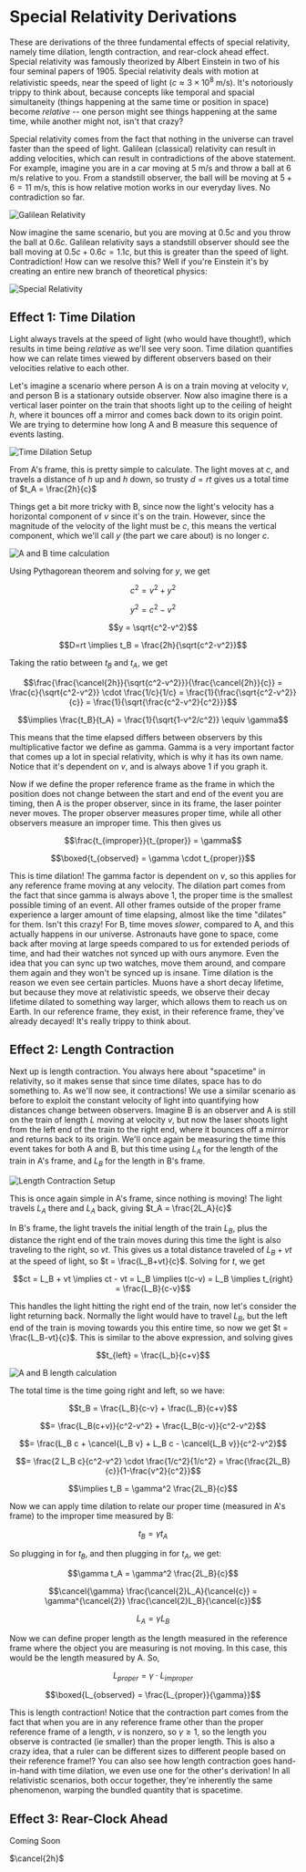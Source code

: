 # Special Relativity Derivations

These are derivations of the three fundamental effects of special relativity, namely time dilation, length contraction, and rear-clock ahead effect. Special relativity was famously theorized by Albert Einstein in two of his four seminal papers of 1905. Special relativity deals with motion at relativistic speeds, near the speed of light ($c\approx 3\times 10^8$ m/s). It's notoriously trippy to think about, because concepts like temporal and spacial simultaneity (things happening at the same time or position in space) become *relative* -- one person might see things happening at the same time, while another might not, isn't that crazy?

Special relativity comes from the fact that nothing in the universe can travel faster than the speed of light. Galilean (classical) relativity can result in adding velocities, which can result in contradictions of the above statement. For example, imagine you are in a car moving at $5$ m/s and throw a ball at $6$ m/s relative to you. From a standstill observer, the ball will be moving at $5+6=11$ m/s, this is how relative motion works in our everyday lives. No contradiction so far.

![Galilean Relativity](/images/galileanRelativity.jpeg)


Now imagine the same scenario, but you are moving at $0.5c$ and you throw the ball at $0.6c$. Galilean relativity says a standstill observer should see the ball moving at $0.5c + 0.6c = 1.1c$, but this is greater than the speed of light. Contradiction! How can we resolve this? Well if you're Einstein it's by creating an entire new branch of theoretical physics:

![Special Relativity](/images/specialRelativity.jpeg)

## Effect 1: Time Dilation

Light always travels at the speed of light (who would have thought!), which results in time being *relative* as we'll see very soon. Time dilation quantifies how we can relate times viewed by different observers based on their velocities relative to each other. 

Let's imagine a scenario where person A is on a train moving at velocity $v$, and person B is a stationary outside observer. Now also imagine there is a vertical laser pointer on the train that shoots light up to the ceiling of height $h$, where it bounces off a mirror and comes back down to its origin point. We are trying to determine how long A and B measure this sequence of events lasting.

![Time Dilation Setup](/images/timeDilationSetup.jpeg)

From A's frame, this is pretty simple to calculate. The light moves at $c$, and travels a distance of $h$ up and $h$ down, so trusty $d=rt$ gives us a total time of $t_A = \frac{2h}{c}$

Things get a bit more tricky with B, since now the light's velocity has a horizontal component of $v$ since it's on the train. However, since the magnitude of the velocity of the light must be $c$, this means the vertical component, which we'll call $y$ (the part we care about) is no longer $c$. 

![A and B time calculation](/images/timeDilationAB.jpeg)

Using Pythagorean theorem and solving for $y$, we get

$$c^2 = v^2 + y^2$$

$$y^2 = c^2-v^2$$

$$y = \sqrt{c^2-v^2}$$

$$D=rt \implies t_B = \frac{2h}{\sqrt{c^2-v^2}}$$

Taking the ratio between $t_B$ and $t_A$, we get 

$$\frac{\frac{\cancel{2h}}{\sqrt{c^2-v^2}}}{\frac{\cancel{2h}}{c}} = \frac{c}{\sqrt{c^2-v^2}} \cdot \frac{1/c}{1/c} = \frac{1}{\frac{\sqrt{c^2-v^2}}{c}} = \frac{1}{\sqrt{\frac{c^2-v^2}{c^2}}}$$

$$\implies \frac{t_B}{t_A} = \frac{1}{\sqrt{1-v^2/c^2}} \equiv \gamma$$

This means that the time elapsed differs between observers by this multiplicative factor we define as gamma. Gamma is a very important factor that comes up a lot in special relativity, which is why it has its own name. Notice that it's dependent on $v$, and is always above 1 if you graph it.

<!-- ![Gamma graph](/images/gamma.png) -->

Now if we define the proper reference frame as the frame in which the position does not change between the start and end of the event you are timing, then A is the proper observer, since in its frame, the laser pointer never moves. The proper observer measures proper time, while all other observers measure an improper time. This then gives us

$$\frac{t_{improper}}{t_{proper}} = \gamma$$
<!-- $$\boxed{t_{proper} = \frac{t_{improper}}{\gamma}}$$ -->

$$\boxed{t_{observed} = \gamma \cdot t_{proper}}$$

This is time dilation! The gamma factor is dependent on $v$, so this applies for any reference frame moving at any velocity. The dilation part comes from the fact that since gamma is always above 1, the proper time is the smallest possible timing of an event. All other frames outside of the proper frame experience a larger amount of time elapsing, almost like the time "dilates" for them. Isn't this crazy! For B, time moves *slower*, compared to A, and this actually happens in our universe. Astronauts have gone to space, come back after moving at large speeds compared to us for extended periods of time, and had their watches not synced up with ours anymore. Even the idea that you can sync up two watches, move them around, and compare them again and they won't be synced up is insane. Time dilation is the reason we even see certain particles. Muons have a short decay lifetime, but because they move at relativistic speeds, we observe their decay lifetime dilated to something way larger, which allows them to reach us on Earth. In our reference frame, they exist, in their reference frame, they've already decayed! It's really trippy to think about.

## Effect 2: Length Contraction

Next up is length contraction. You always here about "spacetime" in relativity, so it makes sense that since time dilates, space has to do something to. As we'll now see, it contractions! We use a similar scenario as before to exploit the constant velocity of light into quantifying how distances change between observers. Imagine B is an observer and A is still on the train of length $L$ moving at velocity $v$, but now the laser shoots light from the left end of the train to the right end, where it bounces off a mirror and returns back to its origin. We'll once again be measuring the time this event takes for both A and B, but this time using $L_A$ for the length of the train in A's frame, and $L_B$ for the length in B's frame. 

![Length Contraction Setup](/images/lengthContractionSetup.jpeg)

This is once again simple in A's frame, since nothing is moving! The light travels $L_A$ there and $L_A$ back, giving $t_A = \frac{2L_A}{c}$

In B's frame, the light travels the initial length of the train $L_B$, plus the distance the right end of the train moves during this time the light is also traveling to the right, so $vt$. This gives us a total distance traveled of $L_B+vt$ at the speed of light, so $t = \frac{L_B+vt}{c}$. Solving for $t$, we get

$$ct = L_B + vt \implies ct - vt = L_B \implies t(c-v) = L_B \implies t_{right} = \frac{L_B}{c-v}$$

This handles the light hitting the right end of the train, now let's consider the light returning back. Normally the light would have to travel $L_B$, but the left end of the train is moving towards you this entire time, so now we get $t = \frac{L_B-vt}{c}$. This is similar to the above expression, and solving gives

$$t_{left} = \frac{L_b}{c+v}$$

![A and B length calculation](/images/lengthContractionAB.jpeg)


The total time is the time going right and left, so we have:

$$t_B = \frac{L_B}{c-v} + \frac{L_B}{c+v}$$

$$= \frac{L_B(c+v)}{c^2-v^2} + \frac{L_B(c-v)}{c^2-v^2}$$

$$= \frac{L_B c + \cancel{L_B v} + L_B c - \cancel{L_B v}}{c^2-v^2}$$

$$= \frac{2 L_B c}{c^2-v^2} \cdot \frac{1/c^2}{1/c^2} = \frac{\frac{2L_B}{c}}{1-\frac{v^2}{c^2}}$$ 

$$\implies t_B = \gamma^2 \frac{2L_B}{c}$$

Now we can apply time dilation to relate our proper time (measured in A's frame) to the improper time measured by B:

$$t_B = \gamma t_A$$

So plugging in for $t_B$, and then plugging in for $t_A$, we get:

$$\gamma t_A = \gamma^2 \frac{2L_B}{c}$$

$$\cancel{\gamma} \frac{\cancel{2}L_A}{\cancel{c}} = \gamma^{\cancel{2}} \frac{\cancel{2}L_B}{\cancel{c}}$$

$$L_A = \gamma L_B$$

Now we can define proper length as the length measured in the reference frame where the object you are measuring is not moving. In this case, this would be the length measured by A. So,

$$L_{proper} = \gamma \cdot L_{improper}$$

$$\boxed{L_{observed} = \frac{L_{proper}}{\gamma}}$$

This is length contraction! Notice that the contraction part comes from the fact that when you are in any reference frame other than the proper reference frame of a length, $v$ is nonzero, so $\gamma \ge 1$, so the length you observe is contracted (ie smaller) than the proper length. This is also a crazy idea, that a ruler can be different sizes to different people based on their reference frame!? You can also see how length contraction goes hand-in-hand with time dilation, we even use one for the other's derivation! In all relativistic scenarios, both occur together, they're inherently the same phenomenon, warping the bundled quantity that is spacetime. 

## Effect 3: Rear-Clock Ahead

Coming Soon

$\cancel{2h}$